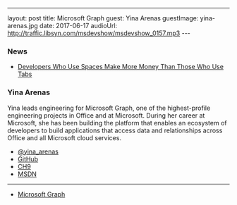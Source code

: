 ---
layout: post
title: Microsoft Graph
guest:  Yina Arenas
guestImage:  yina-arenas.jpg
date: 2017-06-17
audioUrl: http://traffic.libsyn.com/msdevshow/msdevshow_0157.mp3
--- 

### News

 - [Developers Who Use Spaces Make More Money Than Those Who Use Tabs](https://stackoverflow.blog/2017/06/15/developers-use-spaces-make-money-use-tabs/)

###  Yina Arenas

Yina leads engineering for Microsoft Graph, one of the highest-profile engineering projects in Office and at Microsoft. During her career at Microsoft, she has been building the platform that enables an ecosystem of developers to build applications that access data and relationships across Office and all Microsoft cloud services. 

 - [@yina_arenas](https://twitter.com/yina_arenas)
 - [GitHub](https://github.com/yinaa)
 - [CH9](https://channel9.msdn.com/Events/Speakers/yina-arenas)
 - [MSDN](https://social.msdn.microsoft.com/profile/yina%20arenas/?ws=usercard-mini)

----------------------------------------------

 - [Microsoft Graph](https://developer.microsoft.com/en-us/graph/)
